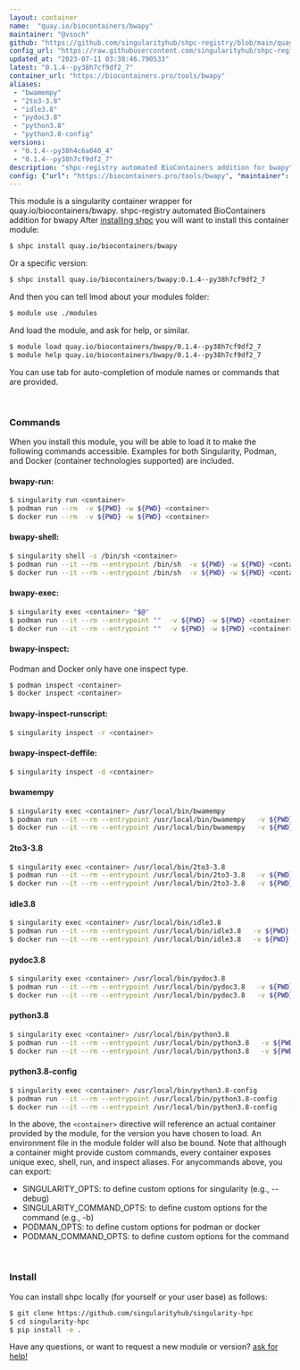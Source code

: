```yaml
---
layout: container
name:  "quay.io/biocontainers/bwapy"
maintainer: "@vsoch"
github: "https://github.com/singularityhub/shpc-registry/blob/main/quay.io/biocontainers/bwapy/container.yaml"
config_url: "https://raw.githubusercontent.com/singularityhub/shpc-registry/main/quay.io/biocontainers/bwapy/container.yaml"
updated_at: "2023-07-11 03:38:46.790533"
latest: "0.1.4--py38h7cf9df2_7"
container_url: "https://biocontainers.pro/tools/bwapy"
aliases:
 - "bwamempy"
 - "2to3-3.8"
 - "idle3.8"
 - "pydoc3.8"
 - "python3.8"
 - "python3.8-config"
versions:
 - "0.1.4--py38h4c6a040_4"
 - "0.1.4--py38h7cf9df2_7"
description: "shpc-registry automated BioContainers addition for bwapy"
config: {"url": "https://biocontainers.pro/tools/bwapy", "maintainer": "@vsoch", "description": "shpc-registry automated BioContainers addition for bwapy", "latest": {"0.1.4--py38h7cf9df2_7": "sha256:f316ac5c2ebcf6edccd457e2f3742dbdcc3bab0d426412510918ce510798b256"}, "tags": {"0.1.4--py38h4c6a040_4": "sha256:6f599a6ca627e20a7bbda59aefe2f54f987a94584f83006813e7f12862bbca8e", "0.1.4--py38h7cf9df2_7": "sha256:f316ac5c2ebcf6edccd457e2f3742dbdcc3bab0d426412510918ce510798b256"}, "docker": "quay.io/biocontainers/bwapy", "aliases": {"bwamempy": "/usr/local/bin/bwamempy", "2to3-3.8": "/usr/local/bin/2to3-3.8", "idle3.8": "/usr/local/bin/idle3.8", "pydoc3.8": "/usr/local/bin/pydoc3.8", "python3.8": "/usr/local/bin/python3.8", "python3.8-config": "/usr/local/bin/python3.8-config"}}
---
```


This module is a singularity container wrapper for quay.io/biocontainers/bwapy.
shpc-registry automated BioContainers addition for bwapy
After [installing shpc](#install) you will want to install this container module:


```bash
$ shpc install quay.io/biocontainers/bwapy
```

Or a specific version:

```bash
$ shpc install quay.io/biocontainers/bwapy:0.1.4--py38h7cf9df2_7
```

And then you can tell lmod about your modules folder:

```bash
$ module use ./modules
```

And load the module, and ask for help, or similar.

```bash
$ module load quay.io/biocontainers/bwapy/0.1.4--py38h7cf9df2_7
$ module help quay.io/biocontainers/bwapy/0.1.4--py38h7cf9df2_7
```

You can use tab for auto-completion of module names or commands that are provided.

<br>

### Commands

When you install this module, you will be able to load it to make the following commands accessible.
Examples for both Singularity, Podman, and Docker (container technologies supported) are included.

#### bwapy-run:

```bash
$ singularity run <container>
$ podman run --rm  -v ${PWD} -w ${PWD} <container>
$ docker run --rm  -v ${PWD} -w ${PWD} <container>
```

#### bwapy-shell:

```bash
$ singularity shell -s /bin/sh <container>
$ podman run --it --rm --entrypoint /bin/sh  -v ${PWD} -w ${PWD} <container>
$ docker run --it --rm --entrypoint /bin/sh  -v ${PWD} -w ${PWD} <container>
```

#### bwapy-exec:

```bash
$ singularity exec <container> "$@"
$ podman run --it --rm --entrypoint ""  -v ${PWD} -w ${PWD} <container> "$@"
$ docker run --it --rm --entrypoint ""  -v ${PWD} -w ${PWD} <container> "$@"
```

#### bwapy-inspect:

Podman and Docker only have one inspect type.

```bash
$ podman inspect <container>
$ docker inspect <container>
```

#### bwapy-inspect-runscript:

```bash
$ singularity inspect -r <container>
```

#### bwapy-inspect-deffile:

```bash
$ singularity inspect -d <container>
```


#### bwamempy

```bash
$ singularity exec <container> /usr/local/bin/bwamempy
$ podman run --it --rm --entrypoint /usr/local/bin/bwamempy   -v ${PWD} -w ${PWD} <container> -c " $@"
$ docker run --it --rm --entrypoint /usr/local/bin/bwamempy   -v ${PWD} -w ${PWD} <container> -c " $@"
```


#### 2to3-3.8

```bash
$ singularity exec <container> /usr/local/bin/2to3-3.8
$ podman run --it --rm --entrypoint /usr/local/bin/2to3-3.8   -v ${PWD} -w ${PWD} <container> -c " $@"
$ docker run --it --rm --entrypoint /usr/local/bin/2to3-3.8   -v ${PWD} -w ${PWD} <container> -c " $@"
```


#### idle3.8

```bash
$ singularity exec <container> /usr/local/bin/idle3.8
$ podman run --it --rm --entrypoint /usr/local/bin/idle3.8   -v ${PWD} -w ${PWD} <container> -c " $@"
$ docker run --it --rm --entrypoint /usr/local/bin/idle3.8   -v ${PWD} -w ${PWD} <container> -c " $@"
```


#### pydoc3.8

```bash
$ singularity exec <container> /usr/local/bin/pydoc3.8
$ podman run --it --rm --entrypoint /usr/local/bin/pydoc3.8   -v ${PWD} -w ${PWD} <container> -c " $@"
$ docker run --it --rm --entrypoint /usr/local/bin/pydoc3.8   -v ${PWD} -w ${PWD} <container> -c " $@"
```


#### python3.8

```bash
$ singularity exec <container> /usr/local/bin/python3.8
$ podman run --it --rm --entrypoint /usr/local/bin/python3.8   -v ${PWD} -w ${PWD} <container> -c " $@"
$ docker run --it --rm --entrypoint /usr/local/bin/python3.8   -v ${PWD} -w ${PWD} <container> -c " $@"
```


#### python3.8-config

```bash
$ singularity exec <container> /usr/local/bin/python3.8-config
$ podman run --it --rm --entrypoint /usr/local/bin/python3.8-config   -v ${PWD} -w ${PWD} <container> -c " $@"
$ docker run --it --rm --entrypoint /usr/local/bin/python3.8-config   -v ${PWD} -w ${PWD} <container> -c " $@"
```



In the above, the `<container>` directive will reference an actual container provided
by the module, for the version you have chosen to load. An environment file in the
module folder will also be bound. Note that although a container
might provide custom commands, every container exposes unique exec, shell, run, and
inspect aliases. For anycommands above, you can export:

 - SINGULARITY_OPTS: to define custom options for singularity (e.g., --debug)
 - SINGULARITY_COMMAND_OPTS: to define custom options for the command (e.g., -b)
 - PODMAN_OPTS: to define custom options for podman or docker
 - PODMAN_COMMAND_OPTS: to define custom options for the command

<br>

### Install

You can install shpc locally (for yourself or your user base) as follows:

```bash
$ git clone https://github.com/singularityhub/singularity-hpc
$ cd singularity-hpc
$ pip install -e .
```

Have any questions, or want to request a new module or version? [ask for help!](https://github.com/singularityhub/singularity-hpc/issues)